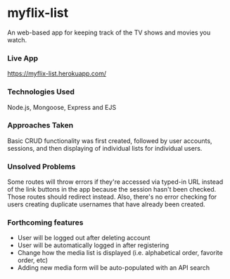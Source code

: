# myflix-list
An web-based app for keeping track of the TV shows and movies you watch.

### Live App
https://myflix-list.herokuapp.com/

### Technologies Used
Node.js, Mongoose, Express and EJS

### Approaches Taken
Basic CRUD functionality was first created, followed by user accounts, sessions, and then displaying of individual lists for individual users. 

### Unsolved Problems 
Some routes will throw errors if they're accessed via typed-in URL instead of the link buttons in the app because the session hasn't been checked. Those routes should redirect instead. Also, there's no error checking for users creating duplicate usernames that have already been created. 

### Forthcoming features
- User will be logged out after deleting account
- User will be automatically logged in after registering
- Change how the media list is displayed (i.e. alphabetical order, favorite order, etc)
- Adding new media form will be auto-populated with an API search
